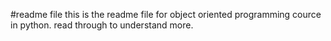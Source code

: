  #readme file
 this is the readme file for object oriented programming cource in python. read through to understand more.
